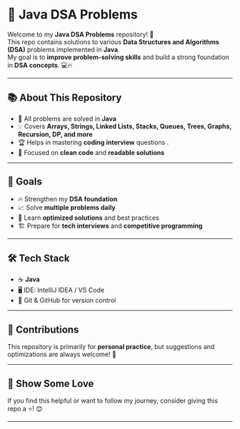 # 🚀 Java DSA Problems  

Welcome to my **Java DSA Problems** repository! 🎯  
This repo contains solutions to various **Data Structures and Algorithms (DSA)** problems implemented in **Java**.  
My goal is to **improve problem-solving skills** and build a strong foundation in **DSA concepts**. 💻🔥  

---

## 📚 About This Repository  
- 📝 All problems are solved in **Java**  
- 💡 Covers **Arrays, Strings, Linked Lists, Stacks, Queues, Trees, Graphs, Recursion, DP, and more**  
- 🏆 Helps in mastering **coding interview** questions . 
- 🚀 Focused on **clean code** and **readable solutions**

---

## 🎯 Goals  
- 🔥 Strengthen my **DSA foundation**  
- 📈 Solve **multiple problems daily**  
- 🧩 Learn **optimized solutions** and best practices  
- 🏗️ Prepare for **tech interviews** and **competitive programming**

---

## 🛠️ Tech Stack  
- ☕ **Java**  
- 🖥️ IDE: IntelliJ IDEA / VS Code  
- 🧩 Git & GitHub for version control  

---

## 🤝 Contributions  
This repository is primarily for **personal practice**, but suggestions and optimizations are always welcome! 💬  

---

## 🌟 Show Some Love  
If you find this helpful or want to follow my journey, consider giving this repo a ⭐! 😊  

---
